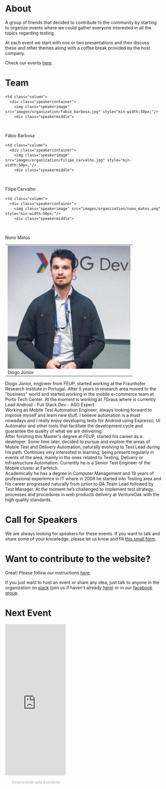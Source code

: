 
<h1> About</h1>

<p>
  A group of friends that decided to contribute to the community by starting to organize events where we could gather everyone interested in all the topics regarding testing.
</p> 
<p>
  At each event we start with one or two presentations and then discuss these and other themes along with a coffee break provided by the host company.
</p> 
<p>
  Check our events <a href="https://portotestersmeetup.eventbrite.com" target="_blank">here</a>.
</p> 


# Team

<table width="100%" height="100%" style="border: 1px solid transparent">

  <tr>
    <td class="column">
      <div class="speakercontainer">
        <img class="speakerimage" src="images/organization/diogo_junior.jpg" style="min-width:50px;"
        />
        <div class="speakermiddle">
          <div class="speakertext" onclick="on('dj')">Diogo Júnior</div>
        </div>
      </div>
    </td>

    <td class="column">
      <div class="speakercontainer">
        <img class="speakerimage" src="images/organization/fabio_barbosa.jpg" style="min-width:50px;"/>
        <div class="speakermiddle">
          <div class="speakertext" onclick="on('fb')">Fábio Barbosa</div>
        </div>
      </div>
    </td>
    
    <td class="column">
      <div class="speakercontainer">
        <img class="speakerimage" src="images/organization/filipe_carvalho.jpg" style="min-width:50px;"/>
        <div class="speakermiddle">
          <div class="speakertext" onclick="on('fc')">Filipe Carvalho</div>
        </div>
      </div>
    </td>
    
    <td class="column">
      <div class="speakercontainer">
        <img class="speakerimage" src="images/organization/nuno_matos.png" style="min-width:50px;"/>
        <div class="speakermiddle">
          <div class="speakertext" onclick="on('nm')">Nuno Matos</div>
        </div>
      </div>
    </td>
  </tr>
  
</table>

<div id="dj" class="overlay" onclick="off('dj')">
  <div id="text">Diogo Júnior, engineer from FEUP, started working at the Fraunhofer Research Institute in Portugal. After 5 years in research area moved to the "business" world and started working in the mobile e-commerce team at Porto Tech Center. At the moment is working at 7Graus where is currently Lead Android - Full Stack Dev - ASO Expert.</div>
</div>

<div id="fb" class="overlay" onclick="off('fb')">
  <div id="text">Working as Mobile Test Automation Engineer, always looking forward to improve myself and learn new stuff. I believe automation is a must nowadays and I really enjoy developing tests for Android using Espresso, Ui Automator and other tools that facilitate the development cycle and guarantee the quality of what we are delivering.</div>
</div>

<div id="fc" class="overlay" onclick="off('fc')">
  <div id="text">After finishing this Master's degree at FEUP, started his career as a developer. Some time later, decided to pursue and explore the areas of Mobile Test and Delivery Automation, naturally evolving to Test Lead during his path. Continues very interested in learning, being present regularly in events of the area, mainly in the ones related to Testing, Delivery or Infrastructure Automation. Currently he is a Senior Test Engineer of the Mobile cluster at Farfetch.</div>
</div>

<div id="nm" class="overlay" onclick="off('nm')">
  <div id="text">Academically he has a degree in Computer Management and 19 years of professional experience in IT where in 2008 he started into Testing area and his career progressed naturally from junior to QA Team Lead followed by Test Manager. At the moment he’s challenged to implement test strategy, processes and procedures in web products delivery at VentureOak with the high quality standards.</div>
</div>


<h1> Call for Speakers </h1>

<p>
  We are always looking for speakers for these events. If you want to talk and share some of your knowledge, please let us know and fill <a href="/pages/CFS" target="_blank">this small form</a>.
</p>


<h1> Want to contribute to the website? </h1>

<p>
  Great! Please follow our instructions <a href="https://github.com/portotestersmeetup/PTM_PAGE" target="_blank">here</a>. 
</p>
<p>
  If you just want to host an event or share any idea, just talk to anyone in the organization on <a href="https://portotestersmeetup.slack.com" target="_blank"> slack</a> (join us if haven't already <a href="https://slackvite.com/portotestersmeetup" target="_blank"> here</a>) or in our <a href="https://www.facebook.com/groups/PortoTestersMeetup/" target="_blank"> facebook group</a>.
</p>


<h1> Next Event </h1>

<div style="width:195px; text-align:center;" ><iframe  src="https://www.eventbrite.pt/calendar-widget?eid=37305787615" frameborder="0" height="487" width="195" marginheight="0" marginwidth="0" scrolling="no" allowtransparency="true"></iframe><div style="font-family:Helvetica, Arial; font-size:12px; padding:10px 0 5px; margin:2px; width:195px; text-align:center;" ><a class="powered-by-eb" style="color: #ADB0B6; text-decoration: none;" target="_blank" href="http://www.eventbrite.pt/">Desenvolvido pela Eventbrite</a></div></div>

<script>
function on(panel) {
    document.getElementById(panel).style.display = "block";
}

function off(panel) {
    document.getElementById(panel).style.display = "none";
}
</script>
